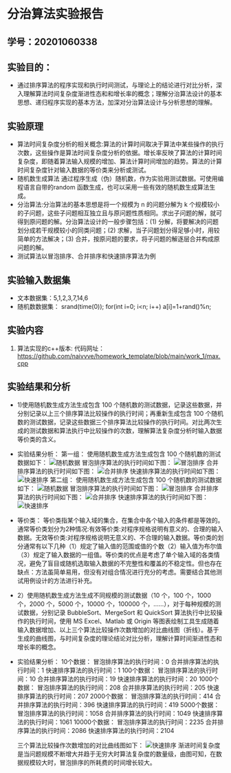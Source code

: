 # 分治算法实验报告

## 学号：20201060338


## 实验目的：

- 通过排序算法的程序实现和执行时间测试，与理论上的结论进行对比分析，深入理解算法时间复杂度渐进性态和和增长率的概念；理解分治算法设计的基本思想、递归程序实现的基本方法，加深对分治算法设计与分析思想的理解。

## 实验原理

- 算法时间复杂度分析的相关概念:算法的计算时间取决于算法中某些操作的执行次数，这些操作是算法时间复杂度分析的依据。增长率反映了算法的计算时间复杂度，即随着算法输入规模的增加、算法计算时间增加的趋势。算法的计算时间复杂度针对输入数据的等价类来分析或测试。
- 随机数生成算法 通过程序生成（伪）随机数，作为实验用测试数据。可使用编程语言自带的random 函数生成，也可以采用一些有效的随机数生成算法生成。
- 分治算法:分治算法的基本思想是将一个规模为 n 的问题分解为 k 个规模较小的子问题，这些子问题相互独立且与原问题性质相同。求出子问题的解，就可得到原问题的解。分治算法设计的一般步骤包括：(1) 分解，将要解决的问题划分成若干规模较小的同类问题；(2) 求解，当子问题划分得足够小时，用较简单的方法解决；(3) 合并，按原问题的要求，将子问题的解逐层合并构成原问题的解。
- 测试算法以冒泡排序、合并排序和快速排序算法为例

## 实验输入数据集

- 文本数据集：5,1,2,3,7,14,6
- 随机数数据集：
    srand(time(0));
    for(int i=0; i<n; i++)
      a[i]=1+rand()%n;

## 实验内容

1. 算法实现的c++版本:
       代码网址：https://github.com/naivvve/homework_template/blob/main/work_1/max.cpp

## 实验结果和分析
- 1)使用随机数生成方法生成包含 100 个随机数的测试数据，记录这些数据，并分别记录以上三个排序算法比较操作的执行时间；再重新生成包含 100 个随机数的测试数据，记录这些数据三个排序算法比较操作的执行时间。对比两次生成的测试数据和算法执行中比较操作的次数，理解算法复杂度分析时输入数据等价类的含义。
- 实验结果分析：
  第一组：
  使用随机数生成方法生成包含 100 个随机数的测试数据如下：
  ![随机数据](1.png "随机数据")
  冒泡排序算法的执行时间如下图：
  ![冒泡排序](2.png "冒泡排序")
  合并排序算法的执行时间如下图：
  ![合并排序](3.png "合并排序")
  快速排序算法的执行时间如下图：
  ![快速排序](4.png "快速排序")
  第二组：
  使用随机数生成方法生成包含 100 个随机数的测试数据如下：
  ![随机数据](5.png "随机数据")
  冒泡排序算法的执行时间如下图：
  ![冒泡排序](6.png "冒泡排序")
  合并排序算法的执行时间如下图：
  ![合并排序](7.png "合并排序")
  快速排序算法的执行时间如下图：
  ![快速排序](8.png "快速排序")
- 等价类：
  等价类指某个输入域的集合，在集合中各个输入的条件都是等效的。通常等价类划分为2种情况:有效等价类:对程序规格说明有意义的、合理的输入数据。无效等价类:对程序规格说明无意义的、不合理的输入数据。等价类的划分通常有以下几种（1）规定了输入值的范围或值的个数（2）输入值为布尔值（3）规定了输入数据的一组值。等价类的优点是考虑了单个输入域的各类情况，避免了盲目或随机选取输入数据的不完整性和覆盖的不稳定性。但也存在缺点：方法虽简单易用，但没有对组合情况进行充分的考虑。需要结合其他测试用例设计的方法进行补充。
- 2）使用随机数生成方法生成不同规模的测试数据（10 个，100 个，1000 个，2000 个，5000 个，10000 个，100000 个，……），对于每种规模的测试数据，分别记录 BubbleSort、MergeSort 和 QuickSort 算法执行中比较操作的执行时间，使用 MS Excel、Matlab 或 Origin 等图表绘制工具生成随着输入数据增加、以上三个算法比较操作次数增加的对比曲线图（折线）。基于生成的曲线图，与时间复杂度的理论结论对比分析，理解计算时间渐进性态和增长率的概念。
- 实验结果分析：
  10个数据：
  冒泡排序算法的执行时间：0
  合并排序算法的执行时间：1
  快速排序算法的执行时间：1
  100个数据：
  冒泡排序算法的执行时间：10
  合并排序算法的执行时间：19
  快速排序算法的执行时间：20
  1000个数据：
  冒泡排序算法的执行时间：208
  合并排序算法的执行时间：205
  快速排序算法的执行时间：207
  2000个数据：
  冒泡排序算法的执行时间：414
  合并排序算法的执行时间：396
  快速排序算法的执行时间：419
  5000个数据：
  冒泡排序算法的执行时间：1058
  合并排序算法的执行时间：1049
  快速排序算法的执行时间：1061
  10000个数据：
  冒泡排序算法的执行时间：2235
  合并排序算法的执行时间：2086
  快速排序算法的执行时间：2104

  三个算法比较操作次数增加的对比曲线图如下：
  ![快速排序](9.png "排序图表")
  渐进时间复杂度是当问题规模不断增大并趋于无穷大时算法复杂度的数量级，由图可知，在数据规模较大时，冒泡排序的所耗费的时间增长较大。
